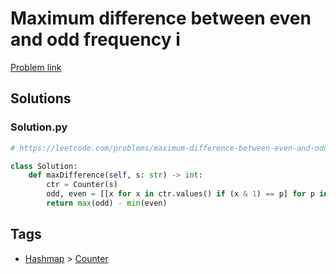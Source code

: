 # Maximum difference between even and odd frequency i

[Problem link](https://leetcode.com/problems/maximum-difference-between-even-and-odd-frequency-i/)

## Solutions


### Solution.py
```py
# https://leetcode.com/problems/maximum-difference-between-even-and-odd-frequency-i/

class Solution:
    def maxDifference(self, s: str) -> int:
        ctr = Counter(s)
        odd, even = [[x for x in ctr.values() if (x & 1) == p] for p in [1, 0]]
        return max(odd) - min(even)
```
## Tags

* [Hashmap](/Collections/hashmap.md#hashmap) > [Counter](/Collections/hashmap.md#counter)

